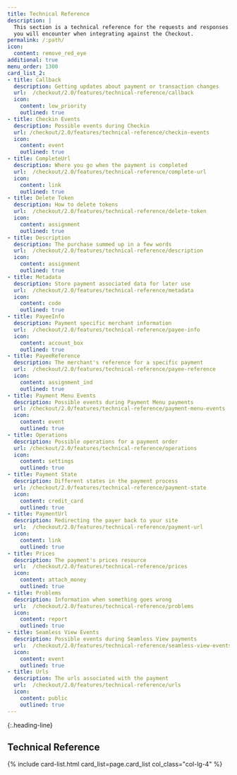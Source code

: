 ```yaml
---
title: Technical Reference
description: |
  This section is a technical reference for the requests and responses
  you will encounter when integrating against the Checkout.
permalink: /:path/
icon:
  content: remove_red_eye
additional: true
menu_order: 1300
card_list_2:
- title: Callback
  description: Getting updates about payment or transaction changes
  url:  /checkout/2.0/features/technical-reference/callback
  icon:
    content: low_priority
    outlined: true
- title: Checkin Events
  description: Possible events during Checkin
  url: /checkout/2.0/features/technical-reference/checkin-events
  icon:
    content: event
    outlined: true
- title: CompleteUrl
  description: Where you go when the payment is completed
  url:  /checkout/2.0/features/technical-reference/complete-url
  icon:
    content: link
    outlined: true
- title: Delete Token
  description: How to delete tokens
  url:  /checkout/2.0/features/technical-reference/delete-token
  icon:
    content: assignment
    outlined: true
- title: Description
  description: The purchase summed up in a few words
  url:  /checkout/2.0/features/technical-reference/description
  icon:
    content: assignment
    outlined: true
- title: Metadata
  description: Store payment associated data for later use
  url:  /checkout/2.0/features/technical-reference/metadata
  icon:
    content: code
    outlined: true
- title: PayeeInfo
  description: Payment specific merchant information
  url:  /checkout/2.0/features/technical-reference/payee-info
  icon:
    content: account_box
    outlined: true
- title: PayeeReference
  description: The merchant's reference for a specific payment
  url:  /checkout/2.0/features/technical-reference/payee-reference
  icon:
    content: assignment_ind
    outlined: true
- title: Payment Menu Events
  description: Possible events during Payment Menu payments
  url: /checkout/2.0/features/technical-reference/payment-menu-events
  icon:
    content: event
    outlined: true
- title: Operations
  description: Possible operations for a payment order
  url: /checkout/2.0/features/technical-reference/operations
  icon:
    content: settings
    outlined: true
- title: Payment State
  description: Different states in the payment process
  url: /checkout/2.0/features/technical-reference/payment-state
  icon:
    content: credit_card
    outlined: true
- title: PaymentUrl
  description: Redirecting the payer back to your site
  url:  /checkout/2.0/features/technical-reference/payment-url
  icon:
    content: link
    outlined: true
- title: Prices
  description: The payment's prices resource
  url:  /checkout/2.0/features/technical-reference/prices
  icon:
    content: attach_money
    outlined: true
- title: Problems
  description: Information when something goes wrong
  url:  /checkout/2.0/features/technical-reference/problems
  icon:
    content: report
    outlined: true
- title: Seamless View Events
  description: Possible events during Seamless View payments
  url:  /checkout/2.0/features/technical-reference/seamless-view-events
  icon:
    content: event
    outlined: true
- title: Urls
  description: The urls associated with the payment
  url:  /checkout/2.0/features/technical-reference/urls
  icon:
    content: public
    outlined: true
---
```



{:.heading-line}

## Technical Reference

{% include card-list.html card_list=page.card_list
    col_class="col-lg-4" %}
